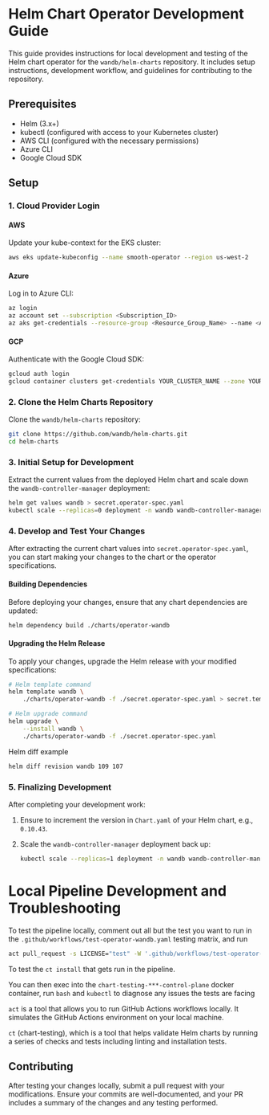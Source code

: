 # Helm Chart Operator Development Guide

This guide provides instructions for local development and testing of the Helm chart operator for the `wandb/helm-charts` repository. It includes setup instructions, development workflow, and guidelines for contributing to the repository.

## Prerequisites

- Helm (3.x+)
- kubectl (configured with access to your Kubernetes cluster)
- AWS CLI (configured with the necessary permissions)
- Azure CLI
- Google Cloud SDK

## Setup

### 1. Cloud Provider Login

#### AWS

Update your kube-context for the EKS cluster:

```bash
aws eks update-kubeconfig --name smooth-operator --region us-west-2
```

#### Azure

Log in to Azure CLI:

```bash
az login
az account set --subscription <Subscription_ID>
az aks get-credentials --resource-group <Resource_Group_Name> --name <AKS_Cluster_Name>
```

#### GCP

Authenticate with the Google Cloud SDK:

```bash
gcloud auth login
gcloud container clusters get-credentials YOUR_CLUSTER_NAME --zone YOUR_ZONE --project YOUR_PROJECT
```

### 2. Clone the Helm Charts Repository

Clone the `wandb/helm-charts` repository:

```bash
git clone https://github.com/wandb/helm-charts.git
cd helm-charts
```

### 3. Initial Setup for Development

Extract the current values from the deployed Helm chart and scale down the `wandb-controller-manager` deployment:

```bash
helm get values wandb > secret.operator-spec.yaml
kubectl scale --replicas=0 deployment -n wandb wandb-controller-manager
```

### 4. Develop and Test Your Changes

After extracting the current chart values into `secret.operator-spec.yaml`, you can start making your changes to the chart or the operator specifications.

#### Building Dependencies

Before deploying your changes, ensure that any chart dependencies are updated:

```bash
helm dependency build ./charts/operator-wandb
```

#### Upgrading the Helm Release

To apply your changes, upgrade the Helm release with your modified specifications:

```bash
# Helm template command
helm template wandb \
    ./charts/operator-wandb -f ./secret.operator-spec.yaml > secret.template.yaml

# Helm upgrade command
helm upgrade \
    --install wandb \
    ./charts/operator-wandb -f ./secret.operator-spec.yaml

```

Helm diff example

```bash
helm diff revision wandb 109 107
```

### 5. Finalizing Development

After completing your development work:

1. Ensure to increment the version in `Chart.yaml` of your Helm chart, e.g., `0.10.43`.
2. Scale the `wandb-controller-manager` deployment back up:

   ```bash
   kubectl scale --replicas=1 deployment -n wandb wandb-controller-manager
   ```

# Local Pipeline Development and Troubleshooting

To test the pipeline locally, comment out all but the test you want to run in
the `.github/workflows/test-operator-wandb.yaml` testing matrix, and run

```bash
act pull_request -s LICENSE="test" -W '.github/workflows/test-operator-wandb.yaml' --container-architecture linux/amd64
```

To test the `ct install` that gets run in the pipeline.

You can then exec into the `chart-testing-***-control-plane` docker container, run `bash` and `kubectl` to 
diagnose any issues the tests are facing

`act` is a tool that allows you to run GitHub Actions workflows locally. It
simulates the GitHub Actions environment on your local machine.

`ct` (chart-testing), which is a tool that helps validate Helm charts by 
running a series of checks and tests including linting and installation tests.

## Contributing

After testing your changes locally, submit a pull request with your modifications. Ensure your commits are well-documented, and your PR includes a summary of the changes and any testing performed.
